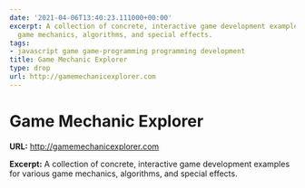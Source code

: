 ```yaml
---
date: '2021-04-06T13:40:23.111000+00:00'
excerpt: A collection of concrete, interactive game development examples for various
  game mechanics, algorithms, and special effects.
tags:
- javascript game game-programming programming development
title: Game Mechanic Explorer
type: drop
url: http://gamemechanicexplorer.com
---
```


# Game Mechanic Explorer

**URL:** http://gamemechanicexplorer.com

**Excerpt:** A collection of concrete, interactive game development examples for various game mechanics, algorithms, and special effects.
